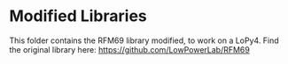 # Modified Libraries

This folder contains the RFM69 library modified, to work on a LoPy4.
Find the original library here: https://github.com/LowPowerLab/RFM69
